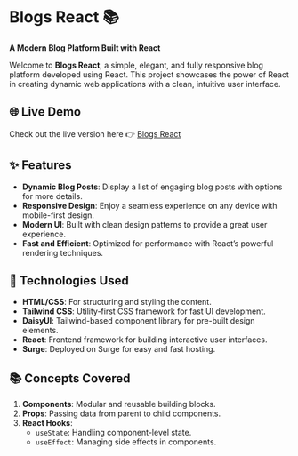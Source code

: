 # Blogs React 📚  
**A Modern Blog Platform Built with React**  

Welcome to **Blogs React**, a simple, elegant, and fully responsive blog platform developed using React. This project showcases the power of React in creating dynamic web applications with a clean, intuitive user interface.

## 🌐 Live Demo  
Check out the live version here 👉 [Blogs React](https://blogs-react.surge.sh/)

## ✨ Features

- **Dynamic Blog Posts**: Display a list of engaging blog posts with options for more details.
- **Responsive Design**: Enjoy a seamless experience on any device with mobile-first design.
- **Modern UI**: Built with clean design patterns to provide a great user experience.
- **Fast and Efficient**: Optimized for performance with React’s powerful rendering techniques.

## 🚀 Technologies Used


- **HTML/CSS**: For structuring and styling the content.
- **Tailwind CSS**: Utility-first CSS framework for fast UI development.
- **DaisyUI**: Tailwind-based component library for pre-built design elements.
- **React**: Frontend framework for building interactive user interfaces.
- **Surge**: Deployed on Surge for easy and fast hosting.

## 📚 Concepts Covered

1. **Components**: Modular and reusable building blocks.
2. **Props**: Passing data from parent to child components.
3. **React Hooks**:
   - `useState`: Handling component-level state.
   - `useEffect`: Managing side effects in components.